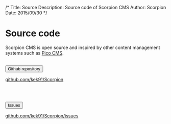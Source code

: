 /*
Title: Source
Description: Source code of Scorpion CMS
Author: Scorpion
Date: 2015/09/30
*/

<i class="icon-code"></i> Source code
=====

Scorpion CMS is open source and inspired by other content management systems such as [Pico CMS](http://picocms.org).
<br><br>

<a href="https://github.com/kek91/Scorpion"><button>Github repository</button></a>
<br>

[github.com/kek91/Scorpion](https://github.com/kek91/Scorpion)

<br><br>

<a href="https://github.com/kek91/Scorpion/issues"><button>Issues</button></a>
<br>

[github.com/kek91/Scorpion/issues](https://github.com/kek91/Scorpion/issues)
